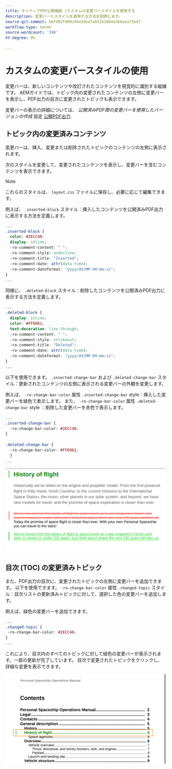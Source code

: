 ```yaml
---
title: ネイティブPDF公開機能 |カスタムの変更バースタイルを使用する
description: 変更バーにスタイルを適用する方法を説明します。
source-git-commit: b6fd82fd09c04a3deefab51b1064a3b6aea73e47
workflow-type: tm+mt
source-wordcount: '348'
ht-degree: 0%

---
```


# カスタムの変更バースタイルの使用

変更バーは、新しいコンテンツや改訂されたコンテンツを視覚的に識別する縦線です。 AEMガイドでは、トピック内の変更されたコンテンツの左側に変更バーを表示し、PDF出力の目次に変更されたトピックも表示できます。

変更バーの表示の詳細については、 *公開済みPDF間の変更バーを使用したバージョンの作成* 設定 [公開PDF出力](../web-editor/native-pdf-web-editor.md).

## トピック内の変更済みコンテンツ

変更バーは、挿入、変更または削除されたトピックのコンテンツの左側に表示されます。

次のスタイルを変更して、変更されたコンテンツを表示し、変更バーを含むコンテンツを表示できます。


>[!NOTE]
>
>これらのスタイルは、 `layout.css` ファイルに保存し、必要に応じて編集できます。

例えば、 `.inserted-block` スタイル：挿入したコンテンツを公開済みPDF出力に表示する方法を定義します。


```css
...
.inserted-block { 
  color: #2ECC40; 
  display: inline; 
  -ro-comment-content: " "; 
  -ro-comment-style: underline; 
  -ro-comment-title: "Inserted"; 
  -ro-comment-date: attr(data-time); 
  -ro-comment-dateformat: "yyyy/dd/MM HH:mm:ss"; 
} 
...
```

同様に、 `.deleted-block` スタイル：削除したコンテンツを公開済みPDF出力に表示する方法を定義します。

```css
...
.deleted-block { 
  display: inline; 
  color: #FF6961; 
  text-decoration: line-through; 
  -ro-comment-content: " "; 
  -ro-comment-style: strikeout; 
  -ro-comment-title: "Deleted"; 
  -ro-comment-date: attr(data-time); 
  -ro-comment-dateformat: "yyyy/dd/MM HH:mm:ss"; 
} 
...
```

以下を使用できます。 `.inserted-change-bar` および `.deleted-change-bar` スタイル：更新されたコンテンツの左側に表示される変更バーの外観を変更します。

例えば、 `-ro-change-bar-color` 属性 `.inserted-change-bar` style：挿入した変更バーを緑色で表示します。 また、 `-ro-change-bar-color` 属性 `.deleted-change-bar` style ：削除した変更バーを赤色で表示します。

```css
...
.inserted-change-bar { 
  -ro-change-bar-color: #2ECC40; 
} 

.deleted-change-bar { 
  -ro-change-bar-color: #FF6961; 
  } 
...
```

<img src="./assets/changed-bar-content.png" alt="変更されたバートピックの内容" width="500">

## 目次 (TOC) の変更済みトピック

また、PDF出力の目次に、変更されたトピックの左側に変更バーを追加できます。 以下を使用できます。 `-ro-change-bar-color` 属性 `.changed-topic` スタイル：目次リストの更新済みトピックに対して、選択した色の変更バーを追加します。

例えば、緑色の変更バーを追加できます。

```css
...
.changed-topic { 
 -ro-change-bar-color: #2ECC40; 
}  
...
```


これにより、目次内のすべてのトピックに対して緑色の変更バーが表示されます。一部の更新が完了しています。 目次で変更されたトピックをクリックし、詳細な変更を表示できます。

<img src="./assets/changed-bar-TOC.png" alt="変更されたバーの目次" width="500">
